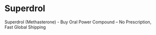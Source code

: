 # Superdrol
Superdrol (Methasterone) - Buy Oral Power Compound – No Prescription, Fast Global Shipping
